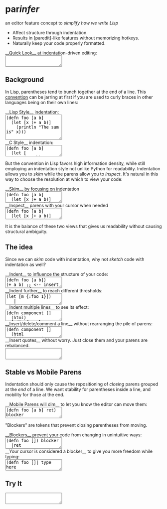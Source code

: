 # par<em>infer</em>

 <p class="subtitle">
an editor feature concept to <em>simplify how we write Lisp</em>
</p>

  <ul class="features">
<li> Affect structure through indentation.
<li> Results in [paredit]-like features without memorizing hotkeys.
<li> Naturally keep your code properly formatted.
</ul>

[paredit]:http://danmidwood.com/content/2014/11/21/animated-paredit.html

 <div>
<div class="caption">__Quick Look__ at indentation-driven editing:</div>
<textarea id="code-intro">
</textarea>
</div>

## Background

In Lisp, parentheses tend to bunch together at the end of a line. This
[convention] can be jarring at first if you are used to curly braces in other
languages being on their own lines:

[convention]:https://en.wikipedia.org/wiki/Indent_style#Lisp_style

 <div class="two-col">
<div class="col">
<div class="caption">__Lisp Style__ indentation:</div>
<textarea id="code-lisp-style" rows="5">
(defn foo [a b]
  (let [x (+ a b)]
    (println "The sum is" x)))
</textarea>
</div>

<div class="col">
<div class="caption">__C Style__ indentation:</div>
<textarea id="code-c-style">
(defn foo [a b]
  (let [
     x (+ a b)
    ]
    (println "The sum is" x)
  )
)
</textarea>
</div>
</div>

But the convention in Lisp favors high information density, while still
employing an indentation style not unlike Python for readability.  Indentation
allows you to _skim_ while the parens allow you to _inspect_.  It's natural in
this way to choose the resolution at which to view your code:

 <div class="two-col">
<div class="col">
<div class="caption">__Skim__ by focusing on indentation</div>
<textarea id="code-skim">
(defn foo [a b]
  (let [x (+ a b)]
    (println "The sum is" x)))
</textarea>
</div>

<div class="col">
<div class="caption">__Inspect__ parens with your cursor when needed</div>
<textarea id="code-inspect">
(defn foo [a b]
  (let [x (+ a b)]
    (println "The sum is" x)))
</textarea>
</div>
</div>

It is the balance of these two views that gives us readability without causing
structural ambiguity.

## The idea

Since we can _skim_ code with indentation, why not _sketch_ code with indentation as well?

<div>
<div class="caption">__Indent__ to influence the structure of your code:</div>
<textarea id="code-idea-nest">
(defn foo [a b])
(+ a b) ;; <-- insert space at front
</textarea>
</div>

<div>
<div class="caption">__Indent further__ to reach different thresholds:</div>
<textarea id="code-idea-wide-nest">
(let [m {:foo 1}])
   |
</textarea>
</div>

<div>
<div class="caption">__Indent multiple lines__ to see its effect:</div>
<textarea id="code-idea-deep-nest">
(defn component []
  (html)
  [:div {:style {:background "#FFF"
                 :color "#000"}]
  [:h1 "title"])
</textarea>
</div>

<div>
<div class="caption">__Insert/delete/comment a line__ without rearranging the pile of parens:</div>
<textarea id="code-idea-insert-delete">
(defn component []
  (html
   [:div.container
    [:h1 "title"]]))
    |  <-- start inserting here
    |  <-- insert another, then delete
</textarea>
</div>

<div>
<div class="caption">__Insert quotes__ without worry. Just close them and your parens are rebalanced.</div>
<textarea id="code-idea-string">
</textarea>
</div>

## Stable vs Mobile Parens

Indentation should only cause the repositioning of _closing_ parens grouped at
the _end_ of a line. We want stability for parentheses inside a line, and
mobility for those at the end.

<div>
<div class="caption">__Mobile Parens will dim__ to let you know the editor can move them:</div>
<textarea id="code-cue-dim">
(defn foo [a b] ret)  blocker
</textarea>
</div>

"Blockers" are tokens that prevent closing parentheses from moving.  

<div>
<div class="caption">__Blockers__ prevent your code from changing in unintuitive ways:</div>
<textarea id="code-cue-block">
(defn foo []) blocker
  |ret
</textarea>
</div>

<div>
<div class="caption">__Your cursor is considered a blocker__ to give you more freedom while typing:</div>
<textarea id="code-cue-cursor">
(defn foo []| type here
  ret
</textarea>
</div>

## Try It

<textarea id="code-try">
</textarea>
